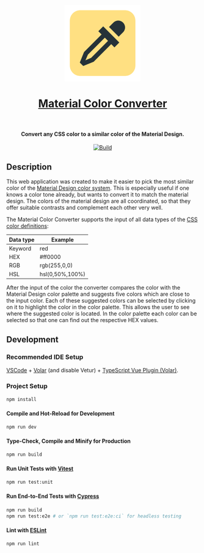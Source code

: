 <h1 align="center">
  <br>
    <img src="https://raw.githubusercontent.com/PKief/material-color-converter/main/src/assets/img/logo.png" alt="logo" width="200">
  <br><br>
  <a href="https://pkief.com/material-color-converter/">Material Color Converter</a>
  <br>
  <br>
</h1>

<h4 align="center">Convert any CSS color to a similar color of the Material Design.</h4>

<p align="center">
    <a href="https://github.com/PKief/material-color-converter/actions/workflows/main.yml"><img src="https://img.shields.io/github/actions/workflow/status/pkief/material-color-converter/main.yml?style=for-the-badge&colorA=252526&colorB=43A047&label=Build" alt="Build"></a>
</p>

## Description

This web application was created to make it easier to pick the most similar color of the [Material Design color system](https://m2.material.io/design/color/the-color-system.html#tools-for-picking-colors). This is especially useful if one knows a color tone already, but wants to convert it to match the material design. The colors of the material design are all coordinated, so that they offer suitable contrasts and complement each other very well.

The Material Color Converter supports the input of all data types of the [CSS color definitions](https://developer.mozilla.org/en-US/docs/Web/CSS/color_value):

| Data type | Example         |
| --------- | --------------- |
| Keyword   | red             |
| HEX       | #ff0000         |
| RGB       | rgb(255,0,0)    |
| HSL       | hsl(0,50%,100%) |

After the input of the color the converter compares the color with the Material Design color palette and suggests five colors which are close to the input color. Each of these suggested colors can be selected by clicking on it to highlight the color in the color palette. This allows the user to see where the suggested color is located. In the color palette each color can be selected so that one can find out the respective HEX values.

## Development

### Recommended IDE Setup

[VSCode](https://code.visualstudio.com/) + [Volar](https://marketplace.visualstudio.com/items?itemName=Vue.volar) (and disable Vetur) + [TypeScript Vue Plugin (Volar)](https://marketplace.visualstudio.com/items?itemName=Vue.vscode-typescript-vue-plugin).

### Project Setup

```sh
npm install
```

#### Compile and Hot-Reload for Development

```sh
npm run dev
```

#### Type-Check, Compile and Minify for Production

```sh
npm run build
```

#### Run Unit Tests with [Vitest](https://vitest.dev/)

```sh
npm run test:unit
```

#### Run End-to-End Tests with [Cypress](https://www.cypress.io/)

```sh
npm run build
npm run test:e2e # or `npm run test:e2e:ci` for headless testing
```

#### Lint with [ESLint](https://eslint.org/)

```sh
npm run lint
```

